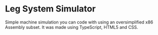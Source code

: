 # Leg System Simulator

Simple machine simulation you can code with using an oversimplified x86 Assembly subset. It was made using TypeScript, HTML5 and CSS.

